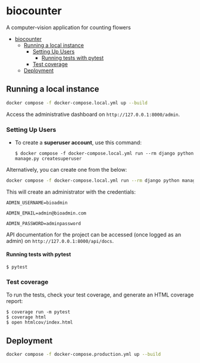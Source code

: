 # biocounter

A computer-vision application for counting flowers

- [biocounter](#biocounter)
  - [Running a local instance](#running-a-local-instance)
    - [Setting Up Users](#setting-up-users)
      - [Running tests with pytest](#running-tests-with-pytest)
    - [Test coverage](#test-coverage)
  - [Deployment](#deployment)




## Running a local instance

```bash
docker compose -f docker-compose.local.yml up --build
```

Access the administrative dashboard on `http://127.0.0.1:8000/admin`.


### Setting Up Users

- To create a **superuser account**, use this command:

      $ docker compose -f docker-compose.local.yml run --rm django python manage.py createsuperuser



Alternatively, you can create one from the below:

```bash
docker compose -f docker-compose.local.yml run --rm django python manage.py createadmin
```
This will create an administrator with the credentials:

```
ADMIN_USERNAME=bioadmin

ADMIN_EMAIL=admin@bioadmin.com

ADMIN_PASSWORD=adminpassword
```

API documentation for the project can be accessed (once logged as an admin) on `http://127.0.0.1:8000/api/docs`.


#### Running tests with pytest

    $ pytest


### Test coverage

To run the tests, check your test coverage, and generate an HTML coverage report:

    $ coverage run -m pytest
    $ coverage html
    $ open htmlcov/index.html

## Deployment


```bash
docker compose -f docker-compose.production.yml up --build
```
